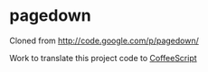 # pagedown
Cloned from http://code.google.com/p/pagedown/ 

Work to translate this project code to [CoffeeScript](http://coffeescript.org)
